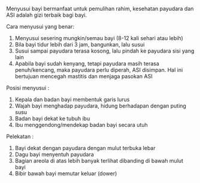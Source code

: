 Menyusui bayi bermanfaat untuk pemulihan rahim, kesehatan payudara dan ASI adalah gizi terbaik bagi bayi.

Cara menyusui yang benar:
1. Menyusui sesering mungkin/semau bayi (8-12 kali sehari atau lebih)
2. Bila bayi tidur lebih dari 3 jam, bangunkan, lalu susui
3. Susui sampai payudara terasa kosong, lalu pindah ke payudara sisi yang lain
4. Apabila bayi sudah kenyang, tetapi payudara masih terasa penuh/kencang, maka payudara perlu diperah, ASI disimpan. Hal ini bertujuan mencegah mastitis dan menjaga pasokan ASI

Posisi menyusui :
1. Kepala dan badan bayi membentuk garis lurus
2. Wajah bayi menghadap payudara, hidung berhadapan dengan puting susu
3. Badan bayi dekat ke tubuh ibu
4. Ibu menggendong/mendekap badan bayi secara utuh

Pelekatan :
1. Bayi dekat dengan payudara dengan mulut terbuka lebar
2. Dagu bayi menyentuh payudara
3. Bagian areola di atas lebih banyak terlihat dibanding di bawah mulut bayi
4. Bibir bawah bayi memutar keluar (dower)